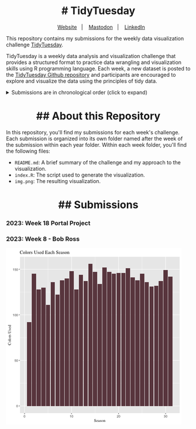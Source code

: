 <h1 align="center">
# TidyTuesday
</h1>

<div align="center">

&nbsp;&nbsp;&nbsp; [Website][Website]&nbsp;&nbsp;&nbsp;|&nbsp;&nbsp;&nbsp; [Mastodon][Mastodon]&nbsp;&nbsp;&nbsp;|&nbsp;&nbsp;&nbsp; [LinkedIn][LinkedIn]

</div>

<!--
Quick Link
-->

[Website]:https://www.rbolt.me/
[Mastodon]:https://mastodon.social/@rbolt@pnw.zone
[LinkedIn]:https://www.linkedin.com/in/randi-bolt/

This repository contains my submissions for the weekly data visualization challenge [TidyTuesday](https://github.com/rfordatascience/tidytuesday).

TidyTuesday is a weekly data analysis and visualization challenge that provides a structured format to practice data wrangling and visualization skills using R programming language. Each week, a new dataset is posted to the [TidyTuesday Github repository](https://github.com/rfordatascience/tidytuesday) and participants are encouraged to explore and visualize the data using the principles of tidy data.

<details>
<summary>Submissions are in chronological order (click to expand)</summary>

<!-- toc -->
* **2023**
  - 2023/Week 8 [Bob Ross]()
  - 2023/Week 18 [Portal Project]()
  
<!-- tocstop -->

</details>

<h1 align="center">
## About this Repository
</h1>

In this repository, you'll find my submissions for each week's challenge. Each submission is organized into its own folder named after the week of the submission within each year folder. Within each week folder, you'll find the following files:

* `README.md`: A brief summary of the challenge and my approach to the visualization.
* `index.R`: The script used to generate the visualization.
* `img.png`: The resulting visualization.

<h1 align="center">
## Submissions
</h1>

### 2023: Week 18 Portal Project


### 2023: Week 8 - Bob Ross

![](2023/week_08/plot.png)
